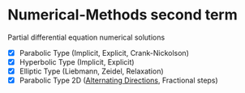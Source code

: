 # Numerical-Methods second term

Partial differential equation numerical solutions
- [X] Parabolic Type (Implicit, Explicit, Crank-Nickolson)
- [X] Hyperbolic Type (Implicit, Explicit)
- [X] Elliptic Type (Liebmann, Zeidel, Relaxation)
- [X] Parabolic Type 2D ([Alternating Directions](https://web.stanford.edu/class/ee364b/lectures/admm_slides.pdf), Fractional steps)
